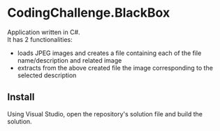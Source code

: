 # CodingChallenge.BlackBox

Application written in C#.  
It has 2 functionalities:
* loads JPEG images and creates a file containing each of the file name/description and related image
* extracts from the above created file the image corresponding to the selected description

## Install
Using Visual Studio, open the repository's solution file and build the solution.
